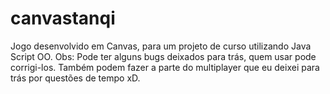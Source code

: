 # canvastanqi
Jogo desenvolvido em Canvas, para um projeto de curso utilizando Java Script OO. 
Obs: Pode ter alguns bugs deixados para trás, quem usar pode corrigi-los. Também podem fazer a parte do multiplayer que eu deixei para trás por questões de tempo xD.
